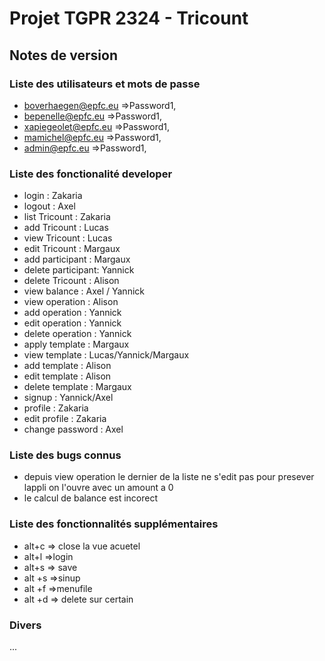 # Projet TGPR 2324 - Tricount

## Notes de version

### Liste des utilisateurs et mots de passe

  * boverhaegen@epfc.eu =>Password1,
  * bepenelle@epfc.eu =>Password1,
  * xapiegeolet@epfc.eu =>Password1,
  * mamichel@epfc.eu =>Password1,
  * admin@epfc.eu =>Password1,

### Liste des fonctionalité developer
 
  * login           :      Zakaria
  * logout          :      Axel
  * list Tricount   :      Zakaria
  * add Tricount    :      Lucas
  * view Tricount   :      Lucas
  * edit Tricount   :      Margaux
  * add participant :      Margaux
  * delete participant:    Yannick
  * delete Tricount   :    Alison
  * view balance      :    Axel / Yannick
  * view operation    :    Alison
  * add operation     :   Yannick
  * edit operation    :    Yannick
  * delete operation  :    Yannick
  * apply template    :    Margaux
  * view template     :    Lucas/Yannick/Margaux
  * add template      :    Alison
  * edit template     :    Alison
  * delete template   :   Margaux
  * signup            :   Yannick/Axel
  * profile           :   Zakaria
  * edit profile      :    Zakaria
  * change password   :    Axel
### Liste des bugs connus

  * depuis view operation le dernier de la liste ne s'edit pas pour presever lappli on l'ouvre avec un amount a 0 
  * le calcul de balance est incorect

### Liste des fonctionnalités supplémentaires

  * alt+c => close la vue acuetel
  * alt+l =>login
  * alt+s => save
  * alt +s =>sinup
  * alt +f =>menufile
  * alt +d => delete sur certain

### Divers

...
